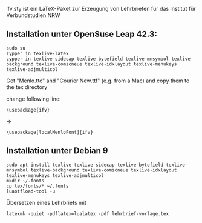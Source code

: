 ifv.sty ist ein LaTeX-Paket zur Erzeugung von Lehrbriefen für das Institut für Verbundstudien NRW

## Installation unter OpenSuse Leap 42.3:

```
sudo su
zypper in texlive-latex
zypper in texlive-sidecap texlive-bytefield texlive-mnsymbol texlive-background texlive-comicneue texlive-idxlayout texlive-menukeys texlive-adjmulticol 
```

Get "Menlo.ttc" and "Courier New.ttf" (e.g. from a Mac) and copy them to the tex directory

change following line:

```
\usepackage{ifv}
```
->
```
\usepackage[localMenloFont]{ifv}
```

## Installation unter Debian 9
```
sudo apt install texlive texlive-sidecap texlive-bytefield texlive-mnsymbol texlive-background texlive-comicneue texlive-idxlayout texlive-menukeys texlive-adjmulticol 
mkdir ~/.fonts
cp tex/fonts/* ~/.fonts
luaotfload-tool -u
```

Übersetzen eines Lehrbriefs mit 
```
latexmk -quiet -pdflatex=lualatex -pdf lehrbrief-vorlage.tex
```